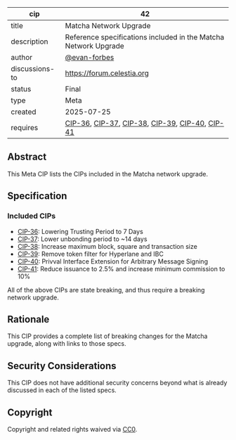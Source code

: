 | cip            | 42                                                                                                                                             |
| -------------- | ---------------------------------------------------------------------------------------------------------------------------------------------- |
| title          | Matcha Network Upgrade                                                                                                                         |
| description    | Reference specifications included in the Matcha Network Upgrade                                                                                |
| author         | [@evan-forbes](https://github.com/evan-forbes)                                                                                                 |
| discussions-to | <https://forum.celestia.org>                                                                                                                   |
| status         | Final                                                                                                                                          |
| type           | Meta                                                                                                                                           |
| created        | 2025-07-25                                                                                                                                     |
| requires       | [CIP-36](./cip-036.md), [CIP-37](./cip-037.md), [CIP-38](./cip-038.md), [CIP-39](./cip-039.md), [CIP-40](./cip-040.md), [CIP-41](./cip-041.md) |

## Abstract

This Meta CIP lists the CIPs included in the Matcha network upgrade.

## Specification

### Included CIPs

- [CIP-36](./cip-036.md): Lowering Trusting Period to 7 Days
- [CIP-37](./cip-037.md): Lower unbonding period to ~14 days
- [CIP-38](./cip-038.md): Increase maximum block, square and transaction size
- [CIP-39](./cip-039.md): Remove token filter for Hyperlane and IBC
- [CIP-40](./cip-040.md): Privval Interface Extension for Arbitrary Message Signing
- [CIP-41](./cip-041.md): Reduce issuance to 2.5% and increase minimum commission to 10%

All of the above CIPs are state breaking, and thus require a breaking network upgrade.

## Rationale

This CIP provides a complete list of breaking changes for the Matcha upgrade, along with links to those specs.

## Security Considerations

This CIP does not have additional security concerns beyond what is already discussed in each of the listed specs.

## Copyright

Copyright and related rights waived via [CC0](https://github.com/celestiaorg/CIPs/blob/main/LICENSE).
